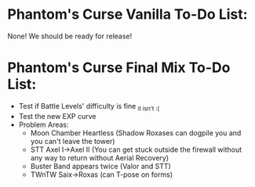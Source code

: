 # Phantom's Curse Vanilla To-Do List:

None! We should be ready for release!

# Phantom's Curse Final Mix To-Do List:

- Test if Battle Levels' difficulty is fine <sub>it isn't :(</sub>
- Test the new EXP curve
- Problem Areas:
  - Moon Chamber Heartless (Shadow Roxases can dogpile you and you can't leave the tower)
  - STT Axel I->Axel II (You can get stuck outside the firewall without any way to return without Aerial Recovery)
  - Buster Band appears twice (Valor and STT)
  - TWnTW Saix->Roxas (can T-pose on forms)
